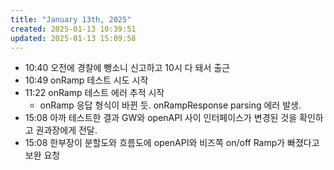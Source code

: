 ```yaml
---
title: "January 13th, 2025"
created: 2025-01-13 10:39:51
updated: 2025-01-13 15:09:58
---
```

  * 10:40 오전에 경찰에 뺑소니 신고하고 10시 다 돼서 출근
  * 10:49 onRamp 테스트 시도 시작
  * 11:22 onRamp 테스트 에러 추적 시작
    * onRamp 응답 형식이 바뀐 듯. onRampResponse parsing 에러 발생.
  * 15:08 아까 테스트한 결과 GW와 openAPI 사이 인터페이스가 변경된 것을 확인하고 권과장에게 전달.
  * 15:08 한부장이 분할도와 흐름도에 openAPI와 비즈쪽 on/off Ramp가 빠졌다고 보완 요청
